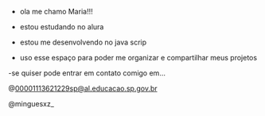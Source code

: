 - ola me chamo Maria!!!
 
- estou estudando no alura
  
- estou me desenvolvendo no java scrip
 
- uso esse espaço para poder me organizar e compartilhar meus projetos
  
-se quiser pode entrar em contato comigo em...

@00001113621229sp@al.educacao.sp.gov.br

@minguesxz_
